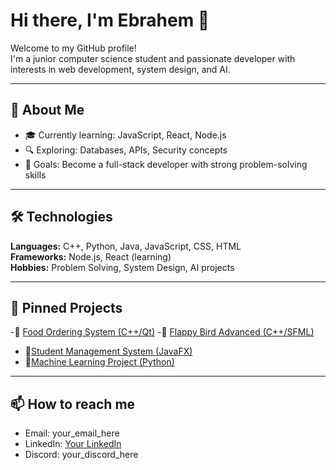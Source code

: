 # Hi there, I'm Ebrahem 👋

Welcome to my GitHub profile!  
I'm a junior computer science student and passionate developer with interests in web development, system design, and AI.

---

## 🚀 About Me
- 🎓 Currently learning: JavaScript, React, Node.js  
- 🔍 Exploring: Databases, APIs, Security concepts  
- 🎯 Goals: Become a full-stack developer with strong problem-solving skills  

---

## 🛠️ Technologies
**Languages:** C++, Python, Java, JavaScript, CSS, HTML  
**Frameworks:** Node.js, React (learning)  
**Hobbies:** Problem Solving, System Design, AI projects  

---

## 📌 Pinned Projects
-🔹 [Food Ordering System (C++/Qt)](link_here)
-🔹 [Flappy Bird Advanced (C++/SFML)](link_here)
- 🔹[Student Management System (JavaFX)](link_here)
- 🔹[Machine Learning Project (Python)](link_here)

---

## 📫 How to reach me
- Email: your_email_here  
- LinkedIn: [Your LinkedIn](your_linkedin_link_here)  
- Discord: your_discord_here 
